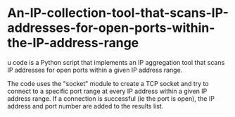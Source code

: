 # An-IP-collection-tool-that-scans-IP-addresses-for-open-ports-within-the-IP-address-range

u code is a Python script that implements an IP aggregation tool that scans IP addresses for open ports within a given IP address range.

The code uses the "socket" module to create a TCP socket and try to connect to a specific port range at every IP address within a given IP address range. If a connection is successful (ie the port is open), the IP address and port number are added to the results list.
